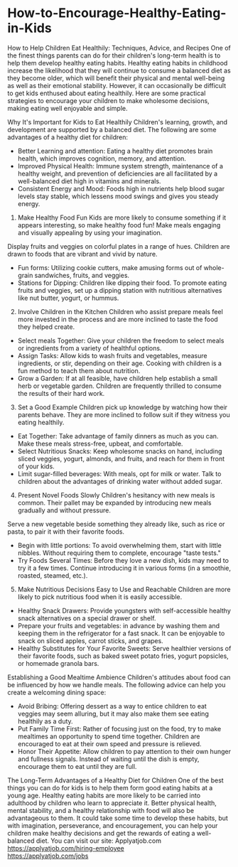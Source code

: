 # How-to-Encourage-Healthy-Eating-in-Kids
How to Help Children Eat Healthily: Techniques, Advice, and Recipes
One of the finest things parents can do for their children's long-term health is to help them develop healthy eating habits. Healthy eating habits in childhood increase the likelihood that they will continue to consume a balanced diet as they become older, which will benefit their physical and mental well-being as well as their emotional stability. However, it can occasionally be difficult to get kids enthused about eating healthily. Here are some practical strategies to encourage your children to make wholesome decisions, making eating well enjoyable and simple.

Why It's Important for Kids to Eat Healthily
Children's learning, growth, and development are supported by a balanced diet. The following are some advantages of a healthy diet for children:

- Better Learning and attention: Eating a healthy diet promotes brain health, which improves cognition, memory, and attention.
- Improved Physical Health: Immune system strength, maintenance of a healthy weight, and prevention of deficiencies are all facilitated by a well-balanced diet high in vitamins and minerals.
- Consistent Energy and Mood: Foods high in nutrients help blood sugar levels stay stable, which lessens mood swings and gives you steady energy.

1. Make Healthy Food Fun 
Kids are more likely to consume something if it appears interesting, so make healthy food fun! Make meals engaging and visually appealing by using your imagination.

Display fruits and veggies on colorful plates in a range of hues. Children are drawn to foods that are vibrant and vivid by nature.
- Fun forms: Utilizing cookie cutters, make amusing forms out of whole-grain sandwiches, fruits, and veggies.
- Stations for Dipping: Children like dipping their food. To promote eating fruits and veggies, set up a dipping station with nutritious alternatives like nut butter, yogurt, or hummus.

2. Involve Children in the Kitchen
Children who assist prepare meals feel more invested in the process and are more inclined to taste the food they helped create.

- Select meals Together: Give your children the freedom to select meals or ingredients from a variety of healthful options.
- Assign Tasks: Allow kids to wash fruits and vegetables, measure ingredients, or stir, depending on their age. Cooking with children is a fun method to teach them about nutrition.
- Grow a Garden: If at all feasible, have children help establish a small herb or vegetable garden. Children are frequently thrilled to consume the results of their hard work.

3. Set a Good Example
Children pick up knowledge by watching how their parents behave. They are more inclined to follow suit if they witness you eating healthily.

- Eat Together: Take advantage of family dinners as much as you can. Make these meals stress-free, upbeat, and comfortable.
- Select Nutritious Snacks: Keep wholesome snacks on hand, including sliced veggies, yogurt, almonds, and fruits, and reach for them in front of your kids.
- Limit sugar-filled beverages: With meals, opt for milk or water. Talk to children about the advantages of drinking water without added sugar.

4. Present Novel Foods Slowly
Children's hesitancy with new meals is common. Their pallet may be expanded by introducing new meals gradually and without pressure.

Serve a new vegetable beside something they already like, such as rice or pasta, to pair it with their favorite foods.
- Begin with little portions: To avoid overwhelming them, start with little nibbles. Without requiring them to complete, encourage "taste tests."
- Try Foods Several Times: Before they love a new dish, kids may need to try it a few times. Continue introducing it in various forms (in a smoothie, roasted, steamed, etc.).

5. Make Nutritious Decisions Easy to Use and Reachable
Children are more likely to pick nutritious food when it is easily accessible.

- Healthy Snack Drawers: Provide youngsters with self-accessible healthy snack alternatives on a special drawer or shelf.
- Prepare your fruits and vegetables: in advance by washing them and keeping them in the refrigerator for a fast snack. It can be enjoyable to snack on sliced apples, carrot sticks, and grapes.
- Healthy Substitutes for Your Favorite Sweets: Serve healthier versions of their favorite foods, such as baked sweet potato fries, yogurt popsicles, or homemade granola bars.

Establishing a Good Mealtime Ambience
Children's attitudes about food can be influenced by how we handle meals. The following advice can help you create a welcoming dining space:

- Avoid Bribing: Offering dessert as a way to entice children to eat veggies may seem alluring, but it may also make them see eating healthily as a duty.
- Put Family Time First: Rather of focusing just on the food, try to make mealtimes an opportunity to spend time together. Children are encouraged to eat at their own speed and pressure is relieved.
- Honor Their Appetite: Allow children to pay attention to their own hunger and fullness signals. Instead of waiting until the dish is empty, encourage them to eat until they are full.

The Long-Term Advantages of a Healthy Diet for Children
One of the best things you can do for kids is to help them form good eating habits at a young age. Healthy eating habits are more likely to be carried into adulthood by children who learn to appreciate it. Better physical health, mental stability, and a healthy relationship with food will also be advantageous to them. It could take some time to develop these habits, but with imagination, perseverance, and encouragement, you can help your children make healthy decisions and get the rewards of eating a well-balanced diet.
You can visit our site: Applyatjob.com<br>
 https://applyatjob.com/hiring-employee<br>
https://applyatjob.com/jobs
